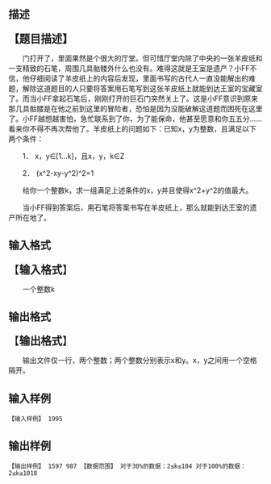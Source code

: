 ## 描述

<p class="MsoNormal"><b><span style="font-size: 16pt;">【题目描述】</span></b><b><span lang="EN-US" style="font-size:16.0pt"><o:p></o:p></span></b></p> <p class="MsoNormal" style="text-indent:21.0pt;mso-char-indent-count:2.0">门打开了，里面果然是个很大的厅堂。但可惜厅堂内除了中央的一张羊皮纸和一支精致的石笔，周围几具骷髅外什么也没有。难得这就是王室是遗产？小<span lang="EN-US">FF</span>不信，他仔细阅读了羊皮纸上的内容后发现，里面书写的古代人一直没能解出的难题，解除这道题目的人只要将答案用石笔写到这张羊皮纸上就能到达王室的宝藏室了。而当小<span lang="EN-US">FF</span>拿起石笔后，刚刚打开的巨石门突然关上了。这是小<span lang="EN-US">FF</span>意识到原来那几具骷髅是在他之前到这里的冒险者，恐怕是因为没能破解这道题而困死在这里了。小<span lang="EN-US">FF</span>越想越害怕，急忙联系到了你，为了能保命，他甚至愿意和你五五分……看来你不得不再次帮他了。羊皮纸上的问题如下：已知<span lang="EN-US">x</span>，<span lang="EN-US">y</span>为整数，且满足以下两个条件：<span lang="EN-US"><o:p></o:p></span></p> <p class="MsoNormal" style="margin-left:39.0pt;text-indent:-18.0pt;mso-list:l0 level1 lfo1"><!--[if !supportLists]--><span lang="EN-US">1．<span style="font-size: 7pt; font-family: 'Times New Roman';">  </span></span><!--[endif]--><span lang="EN-US">x</span>，<span lang="EN-US">y</span>∈<span lang="EN-US">[1</span>…<span lang="EN-US">k]</span>，且<span lang="EN-US">x</span>，<span lang="EN-US">y</span>，<span lang="EN-US">k</span>∈<span lang="EN-US">Z<o:p></o:p></span></p> <p class="MsoNormal" style="margin-left:39.0pt;text-indent:-18.0pt;mso-list:l0 level1 lfo1"><!--[if !supportLists]--><span lang="EN-US">2．<span style="font-size: 7pt; font-family: 'Times New Roman';">  </span></span><!--[endif]--><span lang="EN-US">(x^2-xy-y^2)^2=1<o:p></o:p></span></p> <p class="MsoNormal" style="text-indent:21.0pt;mso-char-indent-count:2.0">给你一个整数<span lang="EN-US">k</span>，求一组满足上述条件的<span lang="EN-US">x</span>，<span lang="EN-US">y</span>并且使得<span lang="EN-US">x^2+y^2</span>的值最大。<span lang="EN-US"><o:p></o:p></span></p> <p class="MsoNormal" style="text-indent:21.0pt;mso-char-indent-count:2.0">当小<span lang="EN-US">FF</span>得到答案后，用石笔将答案书写在羊皮纸上，那么就能到达王室的遗产所在地了。<span lang="EN-US"><o:p></o:p></span></p> <p></p>

## 输入格式

<p class="MsoNormal"><span style="font-size: 16pt;">【<b>输入格式</b>】</span><span lang="EN-US" style="font-size:16.0pt"><o:p></o:p></span></p> <p class="MsoNormal" style="text-indent:21.0pt;mso-char-indent-count:2.0">一个整数<span lang="EN-US">k<o:p></o:p></span></p> <p></p>

## 输出格式

<p class="MsoNormal"><span style="font-size: 16pt;">【<b>输出格式</b>】</span><b><span lang="EN-US" style="font-size:16.0pt"><o:p></o:p></span></b></p> <p class="MsoNormal" style="text-indent:21.0pt;mso-char-indent-count:2.0">输出文件仅一行，两个整数；两个整数分别表示<span lang="EN-US">x</span>和<span lang="EN-US">y</span>。<span lang="EN-US">x</span>，<span lang="EN-US">y</span>之间用一个空格隔开。<span lang="EN-US"><o:p></o:p></span></p> <p></p>

## 输入样例

```plaintext
【输入样例】 1995 
```

## 输出样例

```plaintext
【输出样例】 1597 987 【数据范围】 对于30%的数据：2≤k≤104 对于100%的数据：2≤k≤1018 
```



 



 

